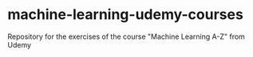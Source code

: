 # machine-learning-udemy-courses
Repository for the exercises of the course "Machine Learning A-Z" from Udemy
